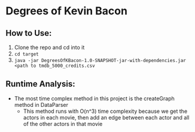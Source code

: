 # Degrees of Kevin Bacon

## How to Use:
1. Clone the repo and cd into it
2. `cd target`
3. `java -jar DegreesOfKBacon-1.0-SNAPSHOT-jar-with-dependencies.jar <path to tmdb_5000_credits.csv`

## Runtime Analysis:
- The most time complex method in this project is the createGraph method in DataParser
    - This method runs with O(n^3) time complexity because we get the actors in each movie, 
    then add an edge between each actor and all of the other actors in that movie